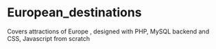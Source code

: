 # European_destinations
Covers attractions of Europe , designed with PHP, MySQL backend and  CSS, Javascript from scratch 
